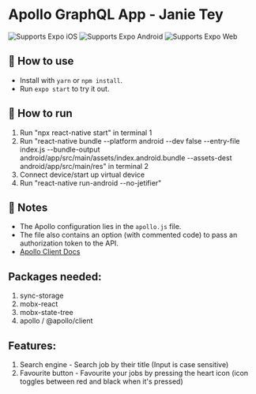 # Apollo GraphQL App - Janie Tey

<p>
  <!-- iOS -->
  <img alt="Supports Expo iOS" longdesc="Supports Expo iOS" src="https://img.shields.io/badge/iOS-4630EB.svg?style=flat-square&logo=APPLE&labelColor=999999&logoColor=fff" />
  <!-- Android -->
  <img alt="Supports Expo Android" longdesc="Supports Expo Android" src="https://img.shields.io/badge/Android-4630EB.svg?style=flat-square&logo=ANDROID&labelColor=A4C639&logoColor=fff" />
  <!-- Web -->
  <img alt="Supports Expo Web" longdesc="Supports Expo Web" src="https://img.shields.io/badge/web-4630EB.svg?style=flat-square&logo=GOOGLE-CHROME&labelColor=4285F4&logoColor=fff" />
</p>

## 🚀 How to use

- Install with `yarn` or `npm install`.
- Run `expo start` to try it out.

## 🚀 How to run
1) Run "npx react-native start" in terminal 1
2) Run "react-native bundle --platform android --dev false --entry-file index.js --bundle-output android/app/src/main/assets/index.android.bundle --assets-dest android/app/src/main/res" in terminal 2
3) Connect device/start up virtual device
4) Run  "react-native run-android --no-jetifier"

## 📝 Notes

- The Apollo configuration lies in the `apollo.js` file.
- The file also contains an option (with commented code) to pass an authorization token to the API.
- [Apollo Client Docs](https://www.apollographql.com/docs/react/v3.0-beta/)


## Packages needed:
1) sync-storage
2) mobx-react
3) mobx-state-tree
4) apollo / @apollo/client

## Features:
1) Search engine - Search job by their title (Input is case sensitive)
2) Favourite button - Favourite your jobs by pressing the heart icon (icon toggles between red and black when it's pressed)

